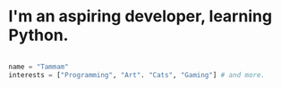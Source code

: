 # I'm an aspiring developer, learning Python.

```python

name = "Tammam"
interests = ["Programming", "Art". "Cats", "Gaming"] # and more.

```
